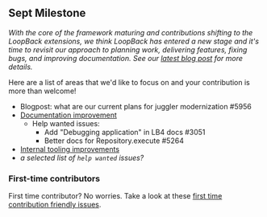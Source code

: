 ## Sept Milestone

_With the core of the framework maturing and contributions shifting to the
LoopBack extensions, we think LoopBack has entered a new stage and it's time to
revisit our approach to planning work, delivering features, fixing bugs, and
improving documentation. See our
[latest blog post](https://strongloop.com/strongblog/2020-community-contribution/)
for more details._

Here are a list of areas that we'd like to focus on and your contribution is
more than welcome!

- Blogpost: what are our current plans for juggler modernization #5956
- [Documentation improvement](https://github.com/strongloop/loopback-next/issues?q=is%3Aissue+is%3Aopen+label%3A2020Q3+label%3Adocs)
  - Help wanted issues:
    - Add "Debugging application" in LB4 docs #3051
    - Better docs for Repository.execute #5264
- [Internal tooling improvements](https://github.com/strongloop/loopback-next/issues/5669)
- _a selected list of `help wanted` issues?_

### First-time contributors

First time contributor? No worries. Take a look at these
[first time contribution friendly issues](https://github.com/strongloop/loopback-next/issues?q=is%3Aissue+is%3Aopen+label%3A%22good+first+issue%22).

